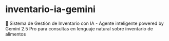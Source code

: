# inventario-ia-gemini
🤖 Sistema de Gestión de Inventario con IA - Agente inteligente powered by Gemini 2.5 Pro para consultas en lenguaje natural sobre inventario de alimentos
